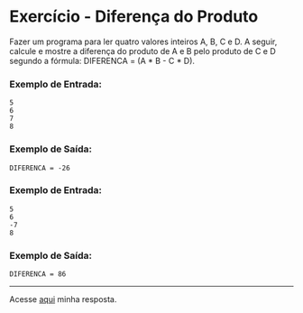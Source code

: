 # Exercício - Diferença do Produto

Fazer um programa para ler quatro valores inteiros A, B, C e D. A seguir, calcule e mostre a diferença do produto de A e B pelo produto de C e D segundo a fórmula: DIFERENCA = (A * B - C * D).

### Exemplo de Entrada:

```
5
6
7
8
```

### Exemplo de Saída:

```
DIFERENCA = -26
```

### Exemplo de Entrada:

```
5
6
-7
8
```

### Exemplo de Saída:

```
DIFERENCA = 86
```
---

Acesse [aqui](https://github.com/JonathanBarr0s/Udemy-Java/blob/main/Se%C3%A7%C3%A3o%2004%20-%20Estrutura%20Sequencial/02.%20Somando%20N%C3%BAmeros/SomandoNumeros/src/Main.java) minha resposta.
